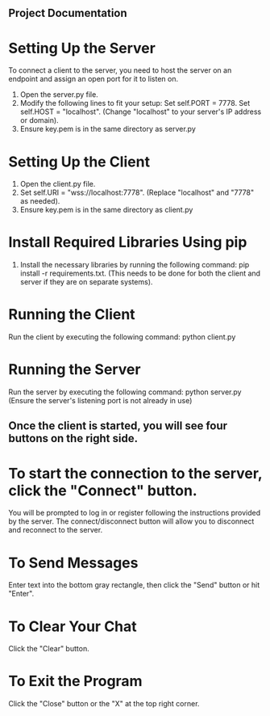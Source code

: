 ## Project Documentation
# Setting Up the Server
To connect a client to the server, you need to host the server on an endpoint and assign an open port for it to listen on.

1) Open the server.py file.
2) Modify the following lines to fit your setup:
Set self.PORT = 7778.
Set self.HOST = "localhost". (Change "localhost" to your server's IP address or domain).
3) Ensure key.pem is in the same directory as server.py

# Setting Up the Client
1) Open the client.py file.
2) Set self.URI = "wss://localhost:7778". (Replace "localhost" and "7778" as needed).
3) Ensure key.pem is in the same directory as client.py

# Install Required Libraries Using pip
1) Install the necessary libraries by running the following command:
   pip install -r requirements.txt.
(This needs to be done for both the client and server if they are on separate systems).

# Running the Client
Run the client by executing the following command:
    python client.py

# Running the Server
Run the server by executing the following command:
    python server.py
(Ensure the server's listening port is not already in use)

## Once the client is started, you will see four buttons on the right side.

# To start the connection to the server, click the "Connect" button.
You will be prompted to log in or register following the instructions provided by the server.
The connect/disconnect button will allow you to disconnect and reconnect to the server. 

# To Send Messages
Enter text into the bottom gray rectangle, then click the "Send" button or hit "Enter".

# To Clear Your Chat
Click the "Clear" button.

# To Exit the Program
Click the "Close" button or the "X" at the top right corner.